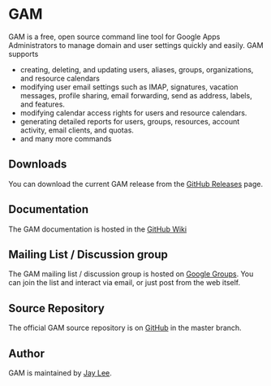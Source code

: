 GAM
============================
GAM is a free, open source command line tool for
Google Apps Administrators to manage
domain and user settings quickly and easily. GAM supports

* creating, deleting, and updating users, aliases, groups, 
  organizations, and resource calendars
* modifying user email settings such as IMAP, signatures,
  vacation messages, profile sharing, email forwarding,
  send as address, labels, and features.
* modifying calendar access rights for users and resource calendars.
* generating detailed reports for users, groups, resources,
  account activity, email clients, and quotas.
* and many more commands

Downloads
---------
You can download the current GAM release from 
the [GitHub Releases] page.

Documentation
------------------
The GAM documentation is hosted in the [GitHub Wiki]

Mailing List / Discussion group
-------------------------------
The GAM mailing list / discussion group is hosted
on [Google Groups].  You can join the list and interact
via email, or just post from the web itself.

Source Repository
-----------------
The official GAM source repository is on [GitHub] in the master branch.

Author
------
GAM is maintained by <a href="mailto:jay0lee@gmail.com">Jay Lee</a>.

[GitHub Releases]: https://github.com/jay0lee/GAM/releases
[GitHub]: https://github.com/jay0lee/GAM/tree/master
[GitHub Wiki]: https://github.com/jay0lee/GAM/wiki/
[Google Groups]: http://groups.google.com/group/google-apps-manager
